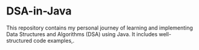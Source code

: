# DSA-in-Java
This repository contains my personal journey of learning and implementing Data Structures and Algorithms (DSA) using Java. It includes well-structured code examples,.
